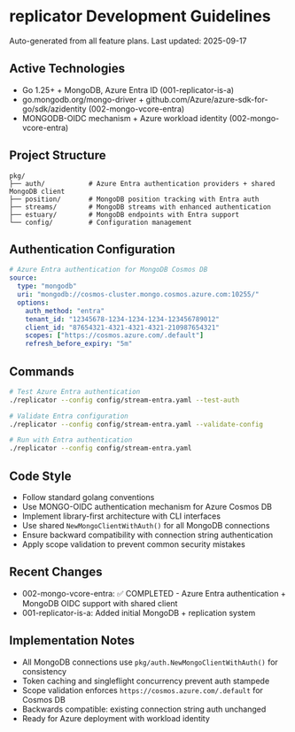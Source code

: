 # replicator Development Guidelines

Auto-generated from all feature plans. Last updated: 2025-09-17

## Active Technologies
- Go 1.25+ + MongoDB, Azure Entra ID (001-replicator-is-a)
- go.mongodb.org/mongo-driver + github.com/Azure/azure-sdk-for-go/sdk/azidentity (002-mongo-vcore-entra)
- MONGODB-OIDC mechanism + Azure workload identity (002-mongo-vcore-entra)

## Project Structure
```
pkg/
├── auth/           # Azure Entra authentication providers + shared MongoDB client
├── position/       # MongoDB position tracking with Entra auth
├── streams/        # MongoDB streams with enhanced authentication
├── estuary/        # MongoDB endpoints with Entra support
└── config/         # Configuration management
```

## Authentication Configuration
```yaml
# Azure Entra authentication for MongoDB Cosmos DB
source:
  type: "mongodb"
  uri: "mongodb://cosmos-cluster.mongo.cosmos.azure.com:10255/"
  options:
    auth_method: "entra"
    tenant_id: "12345678-1234-1234-1234-123456789012"
    client_id: "87654321-4321-4321-4321-210987654321"
    scopes: ["https://cosmos.azure.com/.default"]
    refresh_before_expiry: "5m"
```

## Commands
```bash
# Test Azure Entra authentication
./replicator --config config/stream-entra.yaml --test-auth

# Validate Entra configuration
./replicator --config config/stream-entra.yaml --validate-config

# Run with Entra authentication
./replicator --config config/stream-entra.yaml
```

## Code Style
- Follow standard golang conventions
- Use MONGO-OIDC authentication mechanism for Azure Cosmos DB
- Implement library-first architecture with CLI interfaces
- Use shared `NewMongoClientWithAuth()` for all MongoDB connections
- Ensure backward compatibility with connection string authentication
- Apply scope validation to prevent common security mistakes

## Recent Changes
- 002-mongo-vcore-entra: ✅ COMPLETED - Azure Entra authentication + MongoDB OIDC support with shared client
- 001-replicator-is-a: Added initial MongoDB + replication system

<!-- MANUAL ADDITIONS START -->
## Implementation Notes
- All MongoDB connections use `pkg/auth.NewMongoClientWithAuth()` for consistency
- Token caching and singleflight concurrency prevent auth stampede
- Scope validation enforces `https://cosmos.azure.com/.default` for Cosmos DB
- Backwards compatible: existing connection string auth unchanged
- Ready for Azure deployment with workload identity
<!-- MANUAL ADDITIONS END -->
